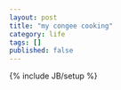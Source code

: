 ```yaml
---
layout: post
title: "my congee cooking"
category: life
tags: []
published: false
---
```

{% include JB/setup %}
